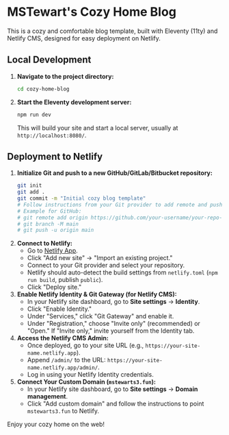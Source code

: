 # MSTewart's Cozy Home Blog

This is a cozy and comfortable blog template, built with Eleventy (11ty) and Netlify CMS, designed for easy deployment on Netlify.

## Local Development

1.  **Navigate to the project directory:**
    ```bash
    cd cozy-home-blog
    ```
2.  **Start the Eleventy development server:**
    ```bash
    npm run dev
    ```
    This will build your site and start a local server, usually at `http://localhost:8080/`.

## Deployment to Netlify

1.  **Initialize Git and push to a new GitHub/GitLab/Bitbucket repository:**
    ```bash
    git init
    git add .
    git commit -m "Initial cozy blog template"
    # Follow instructions from your Git provider to add remote and push
    # Example for GitHub:
    # git remote add origin https://github.com/your-username/your-repo-name.git
    # git branch -M main
    # git push -u origin main
    ```
2.  **Connect to Netlify:**
    *   Go to [Netlify App](https://app.netlify.com/).
    *   Click "Add new site" -> "Import an existing project."
    *   Connect to your Git provider and select your repository.
    *   Netlify should auto-detect the build settings from `netlify.toml` (`npm run build`, publish `public`).
    *   Click "Deploy site."
3.  **Enable Netlify Identity & Git Gateway (for Netlify CMS):**
    *   In your Netlify site dashboard, go to **Site settings** -> **Identity**.
    *   Click "Enable Identity."
    *   Under "Services," click "Git Gateway" and enable it.
    *   Under "Registration," choose "Invite only" (recommended) or "Open." If "Invite only," invite yourself from the Identity tab.
4.  **Access the Netlify CMS Admin:**
    *   Once deployed, go to your site URL (e.g., `https://your-site-name.netlify.app`).
    *   Append `/admin/` to the URL: `https://your-site-name.netlify.app/admin/`.
    *   Log in using your Netlify Identity credentials.
5.  **Connect Your Custom Domain (`mstewarts3.fun`):**
    *   In your Netlify site dashboard, go to **Site settings** -> **Domain management**.
    *   Click "Add custom domain" and follow the instructions to point `mstewarts3.fun` to Netlify.

Enjoy your cozy home on the web!
